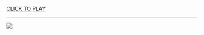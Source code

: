 
<a href="https://premium76.site?title=free_unblocked_chess_games&ref=13M">CLICK TO PLAY</a></h3>
<hr>

<a href="https://premium76.site?title=free_unblocked_chess_games&ref=13M"><img src="https://clearcache.store/games.png"></a>



